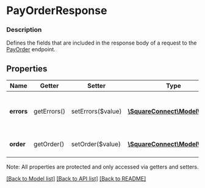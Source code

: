 # PayOrderResponse

### Description

Defines the fields that are included in the response body of a request to the [PayOrder](#endpoint-payorder) endpoint.

## Properties
Name | Getter | Setter | Type | Description | Notes
------------ | ------------- | ------------- | ------------- | ------------- | -------------
**errors** | getErrors() | setErrors($value) | [**\SquareConnect\Model\Error[]**](Error.md) | Any errors that occurred during the request. | [optional] 
**order** | getOrder() | setOrder($value) | [**\SquareConnect\Model\Order**](Order.md) | The paid, updated &#x60;order&#x60;. | [optional] 

Note: All properties are protected and only accessed via getters and setters.

[[Back to Model list]](../../README.md#documentation-for-models) [[Back to API list]](../../README.md#documentation-for-api-endpoints) [[Back to README]](../../README.md)

